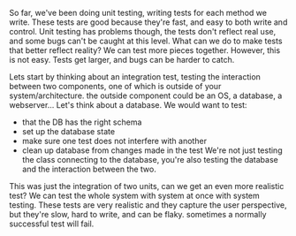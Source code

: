 So far, we've been doing unit testing, writing tests for each method we write. These tests are good because they're fast, and easy to both write and control.
Unit testing has problems though, the tests don't reflect real use, and some bugs can't be caught at this level. What can we do to make tests that better reflect reality?
We can test more pieces together. However, this is not easy. Tests get larger, and bugs can be harder to catch.

Lets start by thinking about an integration test, testing the interaction between two components, one of which is outside of your system/architecture. the outside component could be an OS, a database, a webserver...
Let's think about a database. We would want to test:
- that the DB has the right schema
- set up the database state 
- make sure one test does not interfere with another
- clean up database from changes made in the test
We're not just testing the class connecting to the database, you're also testing the database and the interaction between the two.

This was just the integration of two units, can we get an even more realistic test? We can test the whole system with system at once with system testing. These tests are very realistic and they capture the user perspective, but they're slow, hard to write, and can be flaky. sometimes a normally successful test will fail.
